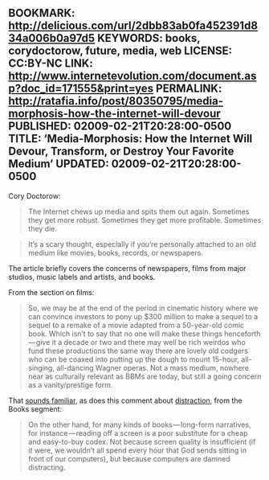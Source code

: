 BOOKMARK: http://delicious.com/url/2dbb83ab0fa452391d834a006b0a97d5
KEYWORDS: books, corydoctorow, future, media, web
LICENSE: CC:BY-NC
LINK: http://www.internetevolution.com/document.asp?doc_id=171555&print=yes
PERMALINK: http://ratafia.info/post/80350795/media-morphosis-how-the-internet-will-devour
PUBLISHED: 02009-02-21T20:28:00-0500
TITLE: ‘Media-Morphosis: How the Internet Will Devour, Transform, or Destroy Your Favorite Medium’
UPDATED: 02009-02-21T20:28:00-0500
--
<span class='person'>Cory Doctorow</span>:

> The Internet chews up media and spits them out again. Sometimes they get more
> robust. Sometimes they get more profitable. Sometimes they die.

> It’s a scary thought, especially if you’re personally attached to an old
> medium like movies, books, records, or newspapers.

The article briefly covers the concerns of newspapers, films from major
studios, music labels and artists, and books.

From the section on films:

> So, we may be at the end of the period in cinematic history where we can
> convince investors to pony up $300 million to make a sequel to a sequel to a
> remake of a movie adapted from a 50-year-old comic book. Which isn’t to say
> that no one will make these things henceforth — give it a decade or two and
> there may well be rich weirdos who fund these productions the same way there
> are lovely old codgers who can be coaxed into putting up the dough to mount
> 15-hour, all-singing, all-dancing Wagner operas. Not a mass medium, nowhere
> near as culturally relevant as BBMs are today, but still a going concern as
> a vanity/prestige form.

That [sounds familiar][dgab], as does this comment about [distraction][rcdb],
from the Books segment:

 [dgab]: http://ratafia.info/post/72804685/digital-goods-and-analog-books
 [rcdb]: http://ratafia.info/post/79168300/the-decline-of-books

> On the other hand, for many kinds of books — long-form narratives, for
> instance — reading off a screen is a poor substitute for a cheap and
> easy-to-buy codex. Not because screen quality is insufficient (if it were, we
> wouldn’t all spend every hour that God sends sitting in front of our
> computers), but because computers are damned distracting.
